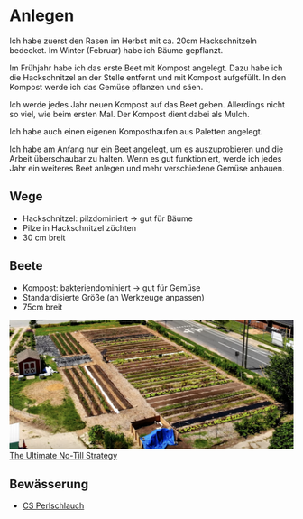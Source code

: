 # Anlegen

Ich habe zuerst den Rasen im Herbst mit ca. 20cm Hackschnitzeln bedecket. Im Winter (Februar) habe ich Bäume gepflanzt.

Im Frühjahr habe ich das erste Beet mit Kompost angelegt. Dazu habe ich die Hackschnitzel an der Stelle entfernt und mit Kompost aufgefüllt. In den Kompost werde ich das Gemüse pflanzen und säen.

Ich werde jedes Jahr neuen Kompost auf das Beet geben. Allerdings nicht so viel, wie beim ersten Mal. Der Kompost dient dabei als Mulch.

Ich habe auch einen eigenen Komposthaufen aus Paletten angelegt.

Ich habe am Anfang nur ein Beet angelegt, um es auszuprobieren und die Arbeit überschaubar zu halten. Wenn es gut funktioniert, werde ich jedes Jahr ein weiteres Beet anlegen und mehr verschiedene Gemüse anbauen.

## Wege

- Hackschnitzel: pilzdominiert -> gut für Bäume
- Pilze in Hackschnitzel züchten
- 30 cm breit

## Beete

- Kompost: bakteriendominiert -> gut für Gemüse
- Standardisierte Größe (an Werkzeuge anpassen)
- 75cm breit

![](./beispiel-ueberblick.png)
[The Ultimate No-Till Strategy](https://www.youtube.com/watch?v=0OQkVuKOAoQ)

## Bewässerung

- [CS Perlschlauch](https://cs-wss.com/)